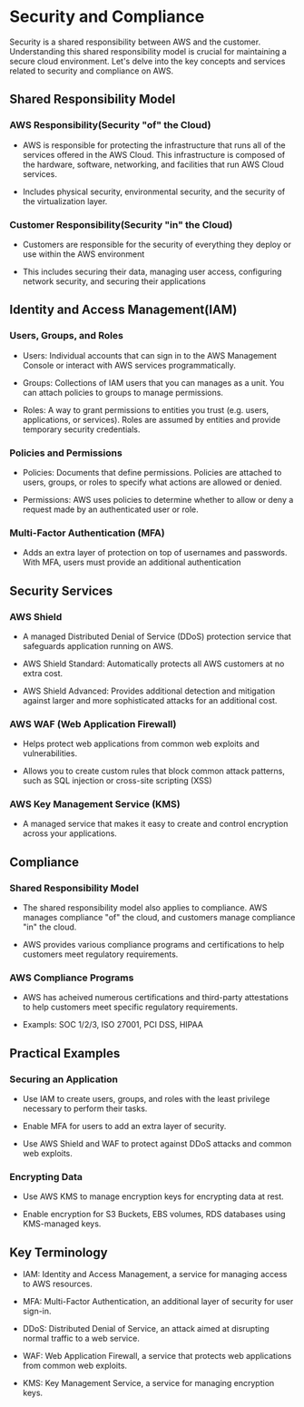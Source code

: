 # Security and Compliance
Security is a shared responsibility between AWS and the customer. Understanding this
shared responsibility model is crucial for maintaining a secure cloud environment. Let's
delve into the key concepts and services related to security and compliance on AWS.

## Shared Responsibility Model

### AWS Responsibility(Security "of" the Cloud)
- AWS is responsible for protecting the infrastructure that runs all of the services
offered in the AWS Cloud. This infrastructure is composed of the hardware, software,
networking, and facilities that run AWS Cloud services.

- Includes physical security, environmental security, and the security of the virtualization
layer.

### Customer Responsibility(Security "in" the Cloud)
- Customers are responsible for the security of everything they deploy or use within the AWS
environment

- This includes securing their data, managing user access, configuring network security,
and securing their applications

## Identity and Access Management(IAM)

### Users, Groups, and Roles
- Users: Individual accounts that can sign in to the AWS Management Console or interact
with AWS services programmatically.

- Groups: Collections of IAM users that you can manages as a unit. You can attach policies
to groups to manage permissions.

- Roles: A way to grant permissions to entities you trust (e.g. users, applications, or
services). Roles are assumed by entities and provide temporary security credentials.

### Policies and Permissions
- Policies: Documents that define permissions. Policies are attached to users, groups, or
roles to specify what actions are allowed or denied.

- Permissions: AWS uses policies to determine whether to allow or deny a request made
by an authenticated user or role.

### Multi-Factor Authentication (MFA)
- Adds an extra layer of protection on top of usernames and passwords. With MFA, users
must provide an additional authentication

## Security Services

### AWS Shield
- A managed Distributed Denial of Service (DDoS) protection service that safeguards
application running on AWS.

- AWS Shield Standard: Automatically protects all AWS customers at no extra cost.

- AWS Shield Advanced: Provides additional detection and mitigation against larger
and more sophisticated attacks for an additional cost.

### AWS WAF (Web Application Firewall)
- Helps protect web applications from common web exploits and vulnerabilities.

- Allows you to create custom rules that block common attack patterns, such as SQL
injection or cross-site scripting (XSS)

### AWS Key Management Service (KMS)
- A managed service that makes it easy to create and control encryption across your
applications.

## Compliance

### Shared Responsibility Model
- The shared responsibility model also applies to compliance. AWS manages compliance
"of" the cloud, and customers manage compliance "in" the cloud.

- AWS provides various compliance programs and certifications to help customers meet
regulatory requirements.

### AWS Compliance Programs
- AWS has acheived numerous certifications and third-party attestations to help
customers meet specific regulatory requirements.

- Exampls: SOC 1/2/3, ISO 27001, PCI DSS, HIPAA

## Practical Examples

### Securing an Application
- Use IAM to create users, groups, and roles with the least privilege necessary to
perform their tasks.

- Enable MFA for users to add an extra layer of security.

- Use AWS Shield and WAF to protect against DDoS attacks and common web exploits.

### Encrypting Data
- Use AWS KMS to manage encryption keys for encrypting data at rest.

- Enable encryption for S3 Buckets, EBS volumes, RDS databases using KMS-managed keys.

## Key Terminology
- IAM: Identity and Access Management, a service for managing access to AWS resources.

- MFA: Multi-Factor Authentication, an additional layer of security for user sign-in.

- DDoS: Distributed Denial of Service, an attack aimed at disrupting normal traffic to
a web service.

- WAF: Web Application Firewall, a service that protects web applications from common
web exploits.

- KMS: Key Management Service, a service for managing encryption keys.
